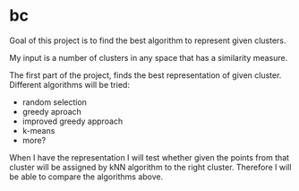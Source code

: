 # bc
Goal of this project is to find the best algorithm to represent given clusters.

My input is a number of clusters in any space that has a similarity measure.

The first part of the project, finds the best representation of given cluster. Different algorithms will be tried:
- random selection
- greedy aproach
- improved greedy approach
- k-means
- more?

When I have the representation I will test whether given the points from that cluster will be assigned by kNN algorithm to
the right cluster. Therefore I will be able to compare the algorithms above.
